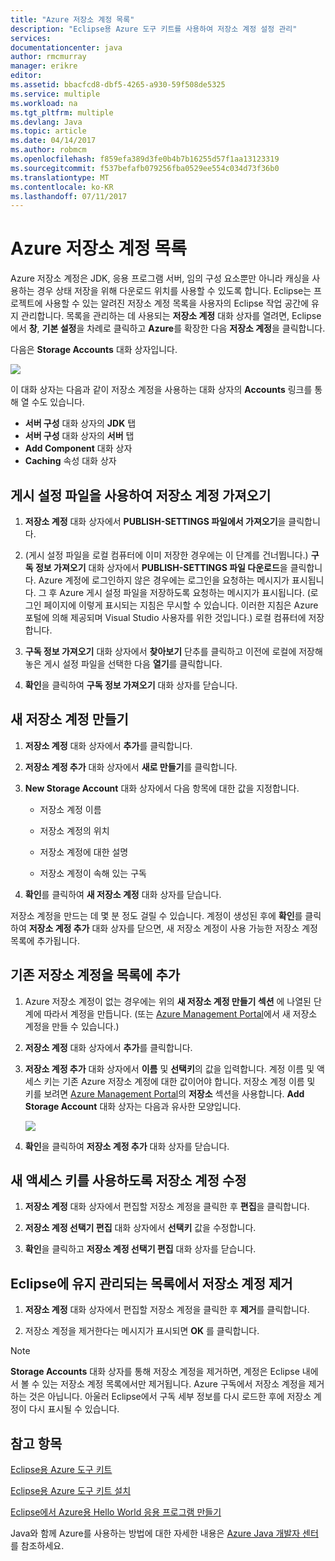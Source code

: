 ```yaml
---
title: "Azure 저장소 계정 목록"
description: "Eclipse용 Azure 도구 키트를 사용하여 저장소 계정 설정 관리"
services: 
documentationcenter: java
author: rmcmurray
manager: erikre
editor: 
ms.assetid: bbacfcd8-dbf5-4265-a930-59f508de5325
ms.service: multiple
ms.workload: na
ms.tgt_pltfrm: multiple
ms.devlang: Java
ms.topic: article
ms.date: 04/14/2017
ms.author: robmcm
ms.openlocfilehash: f859efa389d3fe0b4b7b16255d57f1aa13123319
ms.sourcegitcommit: f537befafb079256fba0529ee554c034d73f36b0
ms.translationtype: MT
ms.contentlocale: ko-KR
ms.lasthandoff: 07/11/2017
---
```

# <a name="azure-storage-account-list"></a>Azure 저장소 계정 목록
Azure 저장소 계정은 JDK, 응용 프로그램 서버, 임의 구성 요소뿐만 아니라 캐싱을 사용하는 경우 상태 저장을 위해 다운로드 위치를 사용할 수 있도록 합니다. Eclipse는 프로젝트에 사용할 수 있는 알려진 저장소 계정 목록을 사용자의 Eclipse 작업 공간에 유지 관리합니다. 목록을 관리하는 데 사용되는 **저장소 계정** 대화 상자를 열려면, Eclipse에서 **창**, **기본 설정**을 차례로 클릭하고 **Azure**를 확장한 다음 **저장소 계정**을 클릭합니다.

다음은 **Storage Accounts** 대화 상자입니다.

![][ic719496]

이 대화 상자는 다음과 같이 저장소 계정을 사용하는 대화 상자의 **Accounts** 링크를 통해 열 수도 있습니다.

* **서버 구성** 대화 상자의 **JDK** 탭
* **서버 구성** 대화 상자의 **서버** 탭
* **Add Component** 대화 상자
* **Caching** 속성 대화 상자

## <a name="to-import-your-storage-accounts-using-a-publish-settings-file"></a>게시 설정 파일을 사용하여 저장소 계정 가져오기
1. **저장소 계정** 대화 상자에서 **PUBLISH-SETTINGS 파일에서 가져오기**을 클릭합니다.

2. (게시 설정 파일을 로컬 컴퓨터에 이미 저장한 경우에는 이 단계를 건너뜁니다.) **구독 정보 가져오기** 대화 상자에서 **PUBLISH-SETTINGS 파일 다운로드**을 클릭합니다. Azure 계정에 로그인하지 않은 경우에는 로그인을 요청하는 메시지가 표시됩니다. 그 후 Azure 게시 설정 파일을 저장하도록 요청하는 메시지가 표시됩니다. (로그인 페이지에 이렇게 표시되는 지침은 무시할 수 있습니다. 이러한 지침은 Azure 포털에 의해 제공되며 Visual Studio 사용자를 위한 것입니다.) 로컬 컴퓨터에 저장합니다.

3. **구독 정보 가져오기** 대화 상자에서 **찾아보기** 단추를 클릭하고 이전에 로컬에 저장해 놓은 게시 설정 파일을 선택한 다음 **열기**를 클릭합니다.

4. **확인**을 클릭하여 **구독 정보 가져오기** 대화 상자를 닫습니다.

## <a name="to-create-a-new-storage-account"></a>새 저장소 계정 만들기
1. **저장소 계정** 대화 상자에서 **추가**를 클릭합니다.

2. **저장소 계정 추가** 대화 상자에서 **새로 만들기**를 클릭합니다.

3. **New Storage Account** 대화 상자에서 다음 항목에 대한 값을 지정합니다.

   * 저장소 계정 이름

   * 저장소 계정의 위치

   * 저장소 계정에 대한 설명

   * 저장소 계정이 속해 있는 구독

4. **확인**를 클릭하여 **새 저장소 계정** 대화 상자를 닫습니다.

저장소 계정을 만드는 데 몇 분 정도 걸릴 수 있습니다. 계정이 생성된 후에 **확인**를 클릭하여 **저장소 계정 추가** 대화 상자를 닫으면, 새 저장소 계정이 사용 가능한 저장소 계정 목록에 추가됩니다.

## <a name="to-add-an-existing-storage-account-to-the-list"></a>기존 저장소 계정을 목록에 추가
1. Azure 저장소 계정이 없는 경우에는 위의 **새 저장소 계정 만들기 섹션** 에 나열된 단계에 따라서 계정을 만듭니다. (또는 [Azure Management Portal][Azure Management Portal]에서 새 저장소 계정을 만들 수 있습니다.)

2. **저장소 계정** 대화 상자에서 **추가**를 클릭합니다.

3. **저장소 계정 추가** 대화 상자에서 **이름** 및 **선택키**의 값을 입력합니다. 계정 이름 및 액세스 키는 기존 Azure 저장소 계정에 대한 값이어야 합니다. 저장소 계정 이름 및 키를 보려면 [Azure Management Portal][Azure Management Portal]의 **저장소** 섹션을 사용합니다. **Add Storage Account** 대화 상자는 다음과 유사한 모양입니다.
   
   ![][ic719497]

4. **확인**을 클릭하여 **저장소 계정 추가** 대화 상자를 닫습니다.

## <a name="to-modify-a-storage-account-to-use-a-new-access-key"></a>새 액세스 키를 사용하도록 저장소 계정 수정
1. **저장소 계정** 대화 상자에서 편집할 저장소 계정을 클릭한 후 **편집**을 클릭합니다.

2. **저장소 계정 선택기 편집** 대화 상자에서 **선택키** 값을 수정합니다.

3. **확인**을 클릭하고 **저장소 계정 선택기 편집** 대화 상자를 닫습니다.

## <a name="to-remove-a-storage-account-from-the-list-maintained-in-eclipse"></a>Eclipse에 유지 관리되는 목록에서 저장소 계정 제거
1. **저장소 계정** 대화 상자에서 편집할 저장소 계정을 클릭한 후 **제거**를 클릭합니다.

2. 저장소 계정을 제거한다는 메시지가 표시되면 **OK** 를 클릭합니다.

> [!NOTE]
> **Storage Accounts** 대화 상자를 통해 저장소 계정을 제거하면, 계정은 Eclipse 내에서 볼 수 있는 저장소 계정 목록에서만 제거됩니다. Azure 구독에서 저장소 계정을 제거하는 것은 아닙니다. 아울러 Eclipse에서 구독 세부 정보를 다시 로드한 후에 저장소 계정이 다시 표시될 수 있습니다.
> 
> 

## <a name="see-also"></a>참고 항목
[Eclipse용 Azure 도구 키트][Azure Toolkit for Eclipse]

[Eclipse용 Azure 도구 키트 설치][Installing the Azure Toolkit for Eclipse] 

[Eclipse에서 Azure용 Hello World 응용 프로그램 만들기][Creating a Hello World Application for Azure in Eclipse]

Java와 함께 Azure를 사용하는 방법에 대한 자세한 내용은 [Azure Java 개발자 센터][Azure Java Developer Center]를 참조하세요.

<!-- URL List -->

[Azure Java Developer Center]: http://go.microsoft.com/fwlink/?LinkID=699547
[Azure Toolkit for Eclipse]: http://go.microsoft.com/fwlink/?LinkID=699529
[Azure Management Portal]: http://go.microsoft.com/fwlink/?LinkID=512959
[Creating a Hello World Application for Azure in Eclipse]: http://go.microsoft.com/fwlink/?LinkID=699533
[Installing the Azure Toolkit for Eclipse]: http://go.microsoft.com/fwlink/?LinkId=699546
[What's New in the Azure Toolkit for Eclipse]: http://go.microsoft.com/fwlink/?LinkID=699552

<!-- IMG List -->

[ic719496]: ./media/azure-toolkit-for-eclipse-azure-storage-account-list/ic719496.png
[ic719497]: ./media/azure-toolkit-for-eclipse-azure-storage-account-list/ic719497.png

<!-- Legacy MSDN URL = https://msdn.microsoft.com/library/azure/dn205108.aspx -->
